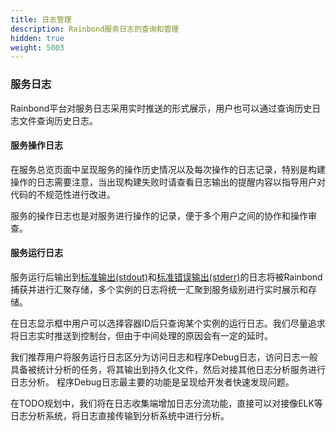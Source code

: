 ```yaml
---
title: 日志管理
description: Rainbond服务日志的查询和管理
hidden: true
weight: 5003
---
```


### 服务日志

Rainbond平台对服务日志采用实时推送的形式展示，用户也可以通过查询历史日志文件查询历史日志。

#### 服务操作日志

在服务总览页面中呈现服务的操作历史情况以及每次操作的日志记录，特别是构建操作的日志需要注意，当出现构建失败时请查看日志输出的提醒内容以指导用户对代码的不规范性进行改进。

服务的操作日志也是对服务进行操作的记录，便于多个用户之间的协作和操作审查。

#### 服务运行日志

服务运行后输出到<a href="https://baike.baidu.com/item/stdout" target="_blank">标准输出(stdout)</a>和<a href="https://baike.baidu.com/item/stderr" target="_blank">标准错误输出(stderr)</a>的日志将被Rainbond捕获并进行汇聚存储，多个实例的日志将统一汇聚到服务级别进行实时展示和存储。

在日志显示框中用户可以选择容器ID后只查询某个实例的运行日志。我们尽量追求将日志实时推送到控制台，但由于中间处理的原因会有一定的延时。

我们推荐用户将服务运行日志区分为访问日志和程序Debug日志，访问日志一般具备被统计分析的任务，将其输出到持久化文件，然后对接其他日志分析服务进行日志分析。 程序Debug日志最主要的功能是呈现给开发者快速发现问题。

在TODO规划中，我们将在日志收集端增加日志分流功能，直接可以对接像ELK等日志分析系统，将日志直接传输到分析系统中进行分析。

